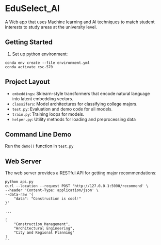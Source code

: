 # EduSelect_AI

A Web app that uses Machine learning and AI techniques to match student interests to study areas at the university level.

## Getting Started

1. Set up python environment:

```
conda env create --file environment.yml
conda activate csc-570
```

## Project Layout

- `embeddings`: Sklearn-style transformers that encode natural language into latent embedding vectors.
- `classifers`: Model architectures for classifying college majors.
- `test.py`: Evaluation and demo code for all models.
- `train.py`: Training loops for models.
- `helper.py`: Utility methods for loading and preprocessing data

## Command Line Demo

Run the `demo()` function in `test.py`

## Web Server

The web server provides a RESTful API for getting major recommendations:

```
python api.py
curl --location --request POST 'http://127.0.0.1:5000/recommend' \
--header 'Content-Type: application/json' \
--data-raw '{
    "data": "Construction is cool!"
}'

...

[
    "Construction Management",
    "Architectural Engineering",
    "City and Regional Planning"
]
``
```
